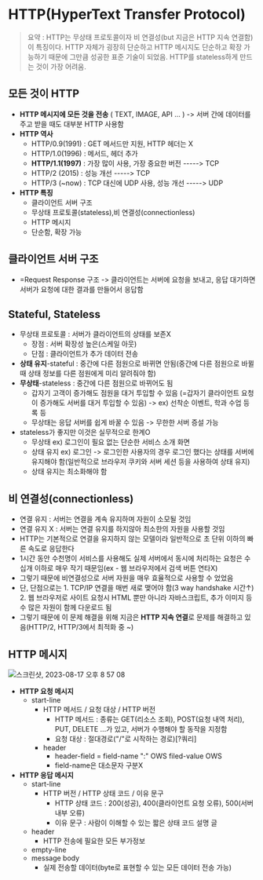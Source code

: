 # HTTP(HyperText Transfer Protocol)
> 요약 : HTTP는 무상태 프로토콜이자 비 연결성(but 지금은 HTTP 지속 연결함)이 특징이다. HTTP 자체가 굉장히 단순하고 HTTP 메시지도 단순하고 확장 가능하기 때문에 그만큼 성공한 표준 기술이 되었음.
> HTTP를 stateless하게 만드는 것이 가장 어려움.

## 모든 것이 HTTP
- **HTTP 메시지에 모든 것을 전송** ( TEXT, IMAGE, API ... ) -> 서버 간에 데이터를 주고 받을 때도 대부분 HTTP 사용함
- **HTTP 역사**
  - HTTP/0.9(1991) : GET 메서드만 지원, HTTP 헤더는 X
  - HTTP/1.0(1996) : 메서드, 헤더 추가
  - **HTTP/1.1(1997)** : 가장 많이 사용, 가장 중요한 버전      -----> TCP
  - HTTP/2 (2015) : 성능 개선      -----> TCP
  - HTTP/3 (~now) : TCP 대신에 UDP 사용, 성능 개선      -----> UDP
- **HTTP 특징**
  - 클라이언트 서버 구조
  - 무상태 프로토콜(stateless),비 연결성(connectionless)
  - HTTP 메시지
  - 단순함, 확장 가능
## 클라이언트 서버 구조
 - =Request Response 구조 -> 클라이언트는 서버에 요청을 보내고, 응답 대기하면 서버가 요청에 대한 결과를 만들어서 응답함
## Stateful, Stateless
 - 무상태 프로토콜 : 서버가 클라이언트의 상태를 보존X
   - 장점 : 서버 확장성 높은(스케일 아웃)
   - 단점 : 클라이언트가 추가 데이터 전송
 - **상태 유지**-stateful : 중간에 다른 점원으로 바뀌면 안됨(중간에 다른 점원으로 바뀔 때 상태 정보를 다른 점원에게 미리 알려줘야 함)
 - **무상태**-stateless : 중간에 다른 점원으로 바뀌어도 됨
   - 갑자기 고객이 증가해도 점원을 대거 투입할 수 있음 (=갑자기 클라이언트 요청이 증가해도 서버를 대거 투입할 수 있음) -> ex) 선착순 이벤트, 학과 수업 등록 등
   - 무상태는 응답 서버를 쉽게 바꿀 수 있음 -> 무한한 서버 증설 가능
 - stateless가 좋지만 이것은 실무적으로 한계O
   - 무상태 ex) 로그인이 필요 없는 단순한 서비스 소개 화면
   - 상태 유지 ex) 로그인 -> 로그인한 사용자의 경우 로그인 했다는 상태를 서버에 유지해야 함(일반적으로 브라우저 쿠키와 서버 세션 등을 사용하여 상태 유지)
   - 상태 유지는 최소화해야 함
## 비 연결성(connectionless)
- 연결 유지 : 서버는 연결을 계속 유지하며 자원이 소모될 것임
- 연결 유지 X : 서버는 연결 유지를 하지않아 최소한의 자원을 사용할 것임
- HTTP는 기본적으로 연결을 유지하지 않는 모델이라 일반적으로 초 단위 이하의 빠른 속도로 응답한다
- 1시간 동안 수천명이 서비스를 사용해도 실제 서버에서 동시에 처리하는 요청은 수십개 이하로 매우 작기 때문임(ex - 웹 브라우저에서 검색 버튼 연타X)
- 그렇기 때문에 비연결성으로 서버 자원을 매우 효율적으로 사용할 수 었었음
- 단, 단점으로는 1. TCP/IP 연결을 매번 새로 맺어야 함(3 way handshake 시간↑) 2. 웹 브라우저로 사이트 요청시 HTML 뿐만 아니라 자바스크립트, 추가 이미지 등 수 많은 자원이 함께 다운로드 됨
- 그렇기 때문에 이 문제 해결을 위해 지금은 **HTTP 지속 연결**로 문제를 해결하고 있음(HTTP/2, HTTP/3에서 최적화 중 ~)
## HTTP 메시지
![스크린샷, 2023-08-17 오후 8 57 08](https://github.com/jangdayeon/SpringStudying_step3/assets/84323684/b523beb4-3a7e-4e22-b0a3-e318fe086950)

- **HTTP 요청 메시지**
  - start-line
    - HTTP 메서드 / 요청 대상 / HTTP 버전
      - HTTP 메서드 : 종류는 GET(리소스 조회), POST(요청 내역 처리), PUT, DELETE ...가 있고, 서버가 수행해야 할 동작을 지정함
      - 요청 대상 : 절대경로("/"로 시작하는 경로)[?쿼리]
    - header
      - header-field = field-name ":" OWS filed-value OWS
      - field-name은 대소문자 구분X
- **HTTP 응답 메시지**
  - start-line
    - HTTP 버전 / HTTP 상태 코드 / 이유 문구
      - HTTP 상태 코드 : 200(성공), 400(클라이언트 요청 오류), 500(서버 내부 오류)
      - 이유 문구 : 사람이 이해할 수 있는 짧은 상태 코드 설명 글
  - header
    - HTTP 전송에 필요한 모든 부가정보
  - empty-line
  - message body
    - 실제 전송할 데이터(byte로 표현할 수 있는 모든 데이터 전송 가능)
